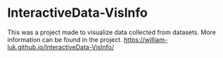 # InteractiveData-VisInfo

This was a project made to visualize data collected from datasets. More information can be found in the project.
https://william-luk.github.io/InteractiveData-VisInfo/
